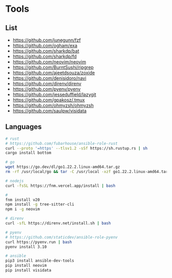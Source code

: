 # Tools

## List

- https://github.com/junegunn/fzf
- https://github.com/ogham/exa
- https://github.com/sharkdp/bat
- https://github.com/sharkdp/fd
- https://github.com/neovim/neovim
- https://github.com/BurntSushi/ripgrep
- https://github.com/ajeetdsouza/zoxide
- https://github.com/denisidoro/navi
- https://github.com/direnv/direnv
- https://github.com/pyenv/pyenv
- https://github.com/jesseduffield/lazygit
- https://github.com/gpakosz/.tmux
- https://github.com/ohmyzsh/ohmyzsh
- https://github.com/saulpw/visidata

## Languages

```sh
# rust
# https://github.com/fubarhouse/ansible-role-rust
curl --proto '=https' --tlsv1.2 -sSf https://sh.rustup.rs | sh
cargo install bottom
```

```sh
# go
wget https://go.dev/dl/go1.22.2.linux-amd64.tar.gz
rm -rf /usr/local/go && tar -C /usr/local -xzf go1.22.2.linux-amd64.tar.gz
```

```sh
# nodejs
curl -fsSL https://fnm.vercel.app/install | bash
```

```sh
#
fnm install v20
npm install -g tree-sitter-cli
npm i -g neovim
```

```sh
# direnv
curl -sfL https://direnv.net/install.sh | bash
```

```sh
# pyenv
# https://github.com/staticdev/ansible-role-pyenv
curl https://pyenv.run | bash
pyenv install 3.10
```

```sh
# ansible
pip3 install ansible-dev-tools
pip install neovim
pip install visidata
```
